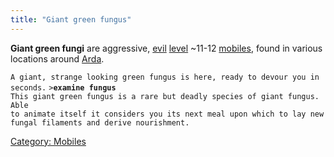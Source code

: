 ```yaml
---
title: "Giant green fungus"
---
```


**Giant green fungi** are aggressive, [evil](alignment "wikilink")
[level](level "wikilink") ~11-12 [mobiles](mobile "wikilink"), found in
various locations around [Arda](Arda "wikilink").

`A giant, strange looking green fungus is here, ready to devour you in seconds.`
`>`**`examine fungus`**
`This giant green fungus is a rare but deadly species of giant fungus. Able`
`to animate itself it considers you its next meal upon which to lay new`
`fungal filaments and derive nourishment.`

[Category: Mobiles](Category:_Mobiles "wikilink")